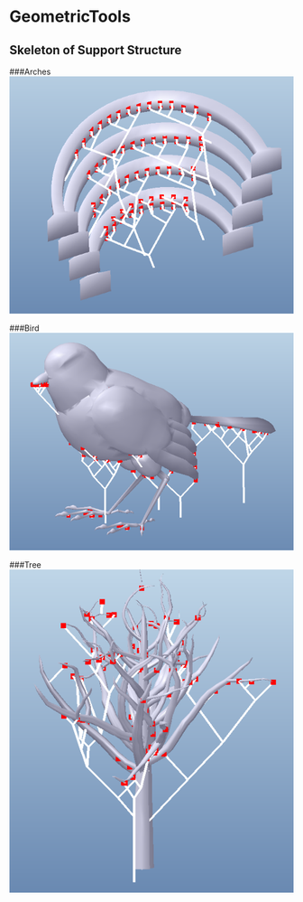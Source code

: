 GeometricTools
==============

Skeleton of Support Structure
-----------------------------

###Arches
![arch](https://github.com/THTBSE/GeometricTools/blob/master/archSupport.bmp)

###Bird
![bird](https://github.com/THTBSE/GeometricTools/blob/master/birdSupport.bmp)

###Tree
![tree](https://github.com/THTBSE/GeometricTools/blob/master/treeSupport.bmp)


